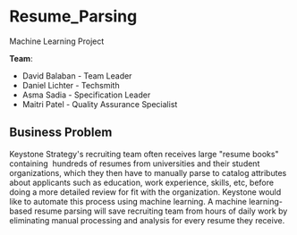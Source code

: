 # Resume_Parsing
Machine Learning Project

**Team**: 
* David Balaban - Team Leader
* Daniel Lichter - Techsmith
* Asma Sadia - Specification Leader
* Maitri Patel - Quality Assurance Specialist

## Business Problem
Keystone Strategy's recruiting team often receives large "resume books"  containing  hundreds of resumes from universities and their student organizations, which they then have to manually parse to catalog attributes about applicants such as education, work experience, skills, etc, before doing a more detailed review for fit with the organization. Keystone would like to automate this process using machine learning. A machine learning-based resume parsing will save recruiting team from hours of daily work by eliminating manual processing and analysis for every resume they receive. 
